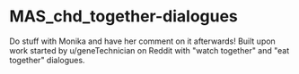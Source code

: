# MAS_chd_together-dialogues
Do stuff with Monika and have her comment on it afterwards! Built upon work started by u/geneTechnician on Reddit with "watch together" and "eat together" dialogues. 
